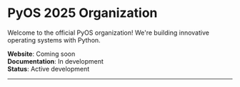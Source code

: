 # PyOS 2025 Organization

Welcome to the official PyOS organization! We're building innovative operating systems with Python.

**Website**: Coming soon  
**Documentation**: In development  
**Status**: Active development

---